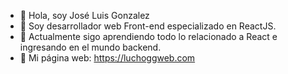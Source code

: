 - 👋 Hola, soy José Luis Gonzalez
- 👀 Soy desarrollador web Front-end especializado en ReactJS.
- 🌱 Actualmente sigo aprendiendo todo lo relacionado a React e ingresando en el mundo backend.
- 👋 Mi página web: https://luchoggweb.com


